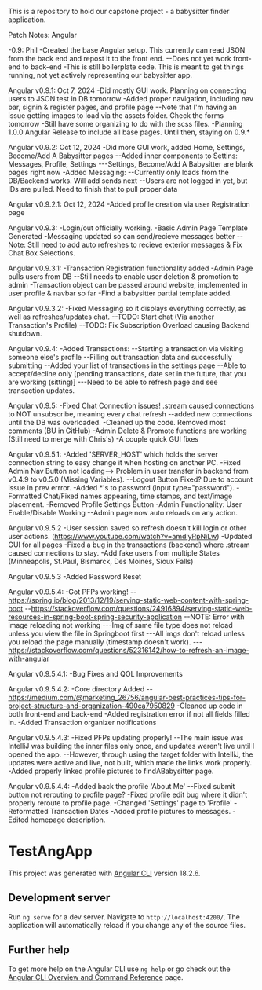 This is a repository to hold our capstone project - a babysitter finder application.

Patch Notes: Angular

-0.9: Phil -Created the base Angular setup. This currently can read JSON from the back end and repost it to the front end. --Does not yet work front-end to back-end -This is still boilerplate code. This is meant to get things running, not yet actively representing our babysitter app.

Angular v0.9.1: Oct 7, 2024
-Did mostly GUI work. Planning on connecting users to JSON test in DB tomorrow
-Added proper navigation, including nav bar, signin & register pages, and profile page
--Note that I'm having an issue getting images to load via the assets folder. Check the forms tomorrow
-Still have some organizing to do with the scss files.
-Planning 1.0.0 Angular Release to include all base pages. Until then, staying on 0.9.*

Angular v0.9.2: Oct 12, 2024
-Did more GUI work, added Home, Settings, Become/Add A Babysitter pages
--Added inner components to Settins: Messages, Profile, Settings
---Settings, Become/Add A Babysitter are blank pages right now
-Added Messaging:
--Currently only loads from the DB/Backend works. Will add sends next
--Users are not logged in yet, but IDs are pulled. Need to finish that to pull proper data

Angular v0.9.2.1: Oct 12, 2024 -Added profile creation via user Registration page

Angular v0.9.3: 
-Login/out officially working.
-Basic Admin Page Template Generated
-Messaging updated so can send/recieve messages better
--Note: Still need to add auto refreshes to recieve exterior messages & Fix Chat Box Selections.

Angular v0.9.3.1:
-Transaction Registration functionality added
-Admin Page pulls users from DB
--Still needs to enable user deletion & promotion to admin
-Transaction object can be passed around website, implemented in user profile & navbar so far
-Find a babysitter partial template added.

Angular v0.9.3.2:
-Fixed Messaging so it displays everything correctly, as well as refreshes/updates chat.
--TODO: Start chat (Via another Transaction's Profile)
--TODO: Fix Subscription Overload causing Backend shutdown.

Angular v0.9.4:
-Added Transactions:
--Starting a transaction via visiting someone else's profile
--Filling out transaction data and successfully submitting
--Added your list of transactions in the settings page
--Able to accept/decline only [pending transactions, date set in the future, that you are working (sitting)]
---Need to be able to refresh page and see transaction updates.

Angular v0.9.5:
-Fixed Chat Connection issues! .stream caused connections to NOT unsubscribe, meaning every chat refresh
--added new connections until the DB was overloaded.
-Cleaned up the code. Removed most comments (BU in GitHub)
-Admin Delete & Promote functions are working (Still need to merge with Chris's)
-A couple quick GUI fixes

Angular v0.9.5.1:
-Added 'SERVER_HOST' which holds the server connection string to easy change it when hosting on another PC.
-Fixed Admin Nav Button not loading--> Problem in user transfer in backend from v0.4.9 to v0.5.0 (Missing Variables).
--Logout Button Fixed? Due to account issue in prev errror.
-Added *'s to password (input type="password").
-Formatted Chat/Fixed names appearing, time stamps, and text/image placement.
-Removed Profile Settings Button
-Admin Functionality: User Enable/Disable Working
--Admin page now auto reloads on any action.

Angular v0.9.5.2
-User session saved so refresh doesn't kill login or other user actions. (https://www.youtube.com/watch?v=amdlyRpNiLw)
-Updated GUI for all pages
-Fixed a bug in the transactions (backend) where .stream caused connections to stay.
-Add fake users from multiple States (Minneapolis, St.Paul, Bismarck, Des Moines, Sioux Falls)

Angular v0.9.5.3
-Added Password Reset 

Angular v0.9.5.4:
-Got PFPs working!
--https://spring.io/blog/2013/12/19/serving-static-web-content-with-spring-boot
--https://stackoverflow.com/questions/24916894/serving-static-web-resources-in-spring-boot-spring-security-application
--NOTE: Error with image reloading not working
---Img of same file type does not reload unless you view the file in Springboot first
---All imgs don't reload unless you reload the page manually (timestamp doesn't work).
---https://stackoverflow.com/questions/52316142/how-to-refresh-an-image-with-angular

Angular v0.9.5.4.1:
-Bug Fixes and QOL Improvements

Angular v0.9.5.4.2:
-Core directory Added
--https://medium.com/@marketing_26756/angular-best-practices-tips-for-project-structure-and-organization-490ca7950829
-Cleaned up code in both front-end and back-end
-Added registration error if not all fields filled in.
-Added Transaction organizer notifications

Angular v0.9.5.4.3:
-Fixed PFPs updating properly!
--The main issue was IntelliJ was building the inner files only once, and updates weren't live until I opened the app.
--However, through using the target folder with IntelliJ, the updates were active and live, not built, which made the links work properly.
-Added properly linked profile pictures to findABabysitter page.

Angular v0.9.5.4.4:
-Added back the profile 'About Me'
--Fixed submit button not rerouting to profile page?
-Fixed profile edit bug where it didn't properly reroute to profile page.
-Changed 'Settings' page to 'Profile'
-Reformatted Transaction Dates
-Added profile pictures to messages.
-Edited homepage description.

# TestAngApp

This project was generated with [Angular CLI](https://github.com/angular/angular-cli) version 18.2.6.

## Development server

Run `ng serve` for a dev server. Navigate to `http://localhost:4200/`. The application will automatically reload if you change any of the source files.

## Further help

To get more help on the Angular CLI use `ng help` or go check out the [Angular CLI Overview and Command Reference](https://angular.dev/tools/cli) page.
